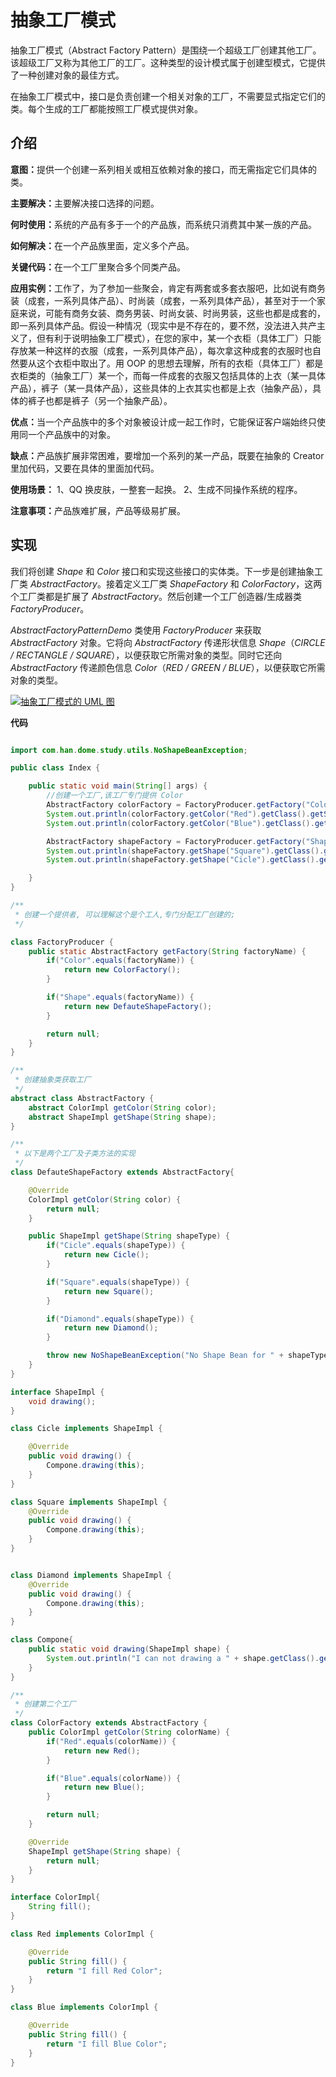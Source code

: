 			
<h1>抽象工厂模式</h1>

<p>抽象工厂模式（Abstract Factory Pattern）是围绕一个超级工厂创建其他工厂。该超级工厂又称为其他工厂的工厂。这种类型的设计模式属于创建型模式，它提供了一种创建对象的最佳方式。</p><p>
</p><p>在抽象工厂模式中，接口是负责创建一个相关对象的工厂，不需要显式指定它们的类。每个生成的工厂都能按照工厂模式提供对象。</p>

<h2 class="tutheader">介绍</h2>
<p><b>意图：</b>提供一个创建一系列相关或相互依赖对象的接口，而无需指定它们具体的类。</p>
<p><b>主要解决：</b>主要解决接口选择的问题。</p>
<p><b>何时使用：</b>系统的产品有多于一个的产品族，而系统只消费其中某一族的产品。</p>
<p><b>如何解决：</b>在一个产品族里面，定义多个产品。</p>
<p><b>关键代码：</b>在一个工厂里聚合多个同类产品。</p>
<p><b>应用实例：</b>工作了，为了参加一些聚会，肯定有两套或多套衣服吧，比如说有商务装（成套，一系列具体产品）、时尚装（成套，一系列具体产品），甚至对于一个家庭来说，可能有商务女装、商务男装、时尚女装、时尚男装，这些也都是成套的，即一系列具体产品。假设一种情况（现实中是不存在的，要不然，没法进入共产主义了，但有利于说明抽象工厂模式），在您的家中，某一个衣柜（具体工厂）只能存放某一种这样的衣服（成套，一系列具体产品），每次拿这种成套的衣服时也自然要从这个衣柜中取出了。用 OOP 的思想去理解，所有的衣柜（具体工厂）都是衣柜类的（抽象工厂）某一个，而每一件成套的衣服又包括具体的上衣（某一具体产品），裤子（某一具体产品），这些具体的上衣其实也都是上衣（抽象产品），具体的裤子也都是裤子（另一个抽象产品）。</p>
<p><b>优点：</b>当一个产品族中的多个对象被设计成一起工作时，它能保证客户端始终只使用同一个产品族中的对象。</p>
<p><b>缺点：</b>产品族扩展非常困难，要增加一个系列的某一产品，既要在抽象的 Creator 里加代码，又要在具体的里面加代码。</p>
<p><b>使用场景：</b>
1、QQ 换皮肤，一整套一起换。
2、生成不同操作系统的程序。
</p>
<p><b>注意事项：</b>产品族难扩展，产品等级易扩展。</p>

<h2 class="tutheader">实现</h2>
<p>我们将创建 <i>Shape</i> 和 <i>Color</i> 接口和实现这些接口的实体类。下一步是创建抽象工厂类 <i>AbstractFactory</i>。接着定义工厂类 <i>ShapeFactory</i> 和 <i>ColorFactory</i>，这两个工厂类都是扩展了 <i>AbstractFactory</i>。然后创建一个工厂创造器/生成器类 <i>FactoryProducer</i>。</p>
<p><i>AbstractFactoryPatternDemo</i> 类使用 <i>FactoryProducer</i> 来获取 <i>AbstractFactory</i> 对象。它将向 <i>AbstractFactory</i> 传递形状信息 <i>Shape</i>（<i>CIRCLE / RECTANGLE / SQUARE</i>），以便获取它所需对象的类型。同时它还向 <i>AbstractFactory</i> 传递颜色信息 <i>Color</i>（<i>RED / GREEN / BLUE</i>），以便获取它所需对象的类型。</p><p>
<a href="https://www.runoob.com/wp-content/uploads/2014/08/3E13CDD1-2CD2-4C66-BD33-DECBF172AE03.jpg" target="_blank" rel="noopener noreferrer">
<img src="https://www.runoob.com/wp-content/uploads/2014/08/3E13CDD1-2CD2-4C66-BD33-DECBF172AE03.jpg" alt="抽象工厂模式的 UML 图"></a></p>



**代码**

```java

import com.han.dome.study.utils.NoShapeBeanException;

public class Index {

    public static void main(String[] args) {
        //创建一个工厂,该工厂专门提供 Color
        AbstractFactory colorFactory = FactoryProducer.getFactory("Color");
        System.out.println(colorFactory.getColor("Red").getClass().getSimpleName());
        System.out.println(colorFactory.getColor("Blue").getClass().getSimpleName());

        AbstractFactory shapeFactory = FactoryProducer.getFactory("Shape");
        System.out.println(shapeFactory.getShape("Square").getClass().getSimpleName());
        System.out.println(shapeFactory.getShape("Cicle").getClass().getSimpleName());

    }
}

/**
 * 创建一个提供者, 可以理解这个是个工人,专门分配工厂创建的;
 */

class FactoryProducer {
    public static AbstractFactory getFactory(String factoryName) {
        if("Color".equals(factoryName)) {
            return new ColorFactory();
        }

        if("Shape".equals(factoryName)) {
            return new DefauteShapeFactory();
        }

        return null;
    }
}

/**
 * 创建抽象类获取工厂
 */
abstract class AbstractFactory {
    abstract ColorImpl getColor(String color);
    abstract ShapeImpl getShape(String shape);
}

/**
 * 以下是两个工厂及子类方法的实现
 */
class DefauteShapeFactory extends AbstractFactory{

    @Override
    ColorImpl getColor(String color) {
        return null;
    }

    public ShapeImpl getShape(String shapeType) {
        if("Cicle".equals(shapeType)) {
            return new Cicle();
        }

        if("Square".equals(shapeType)) {
            return new Square();
        }

        if("Diamond".equals(shapeType)) {
            return new Diamond();
        }

        throw new NoShapeBeanException("No Shape Bean for " + shapeType);
    }
}

interface ShapeImpl {
    void drawing();
}

class Cicle implements ShapeImpl {

    @Override
    public void drawing() {
        Compone.drawing(this);
    }
}

class Square implements ShapeImpl {
    @Override
    public void drawing() {
        Compone.drawing(this);
    }
}


class Diamond implements ShapeImpl {
    @Override
    public void drawing() {
        Compone.drawing(this);
    }
}

class Compone{
    public static void drawing(ShapeImpl shape) {
        System.out.println("I can not drawing a " + shape.getClass().getSimpleName());
    }
}

/**
 * 创建第二个工厂
 */
class ColorFactory extends AbstractFactory {
    public ColorImpl getColor(String colorName) {
        if("Red".equals(colorName)) {
            return new Red();
        }

        if("Blue".equals(colorName)) {
            return new Blue();
        }

        return null;
    }

    @Override
    ShapeImpl getShape(String shape) {
        return null;
    }
}

interface ColorImpl{
    String fill();
}

class Red implements ColorImpl {

    @Override
    public String fill() {
        return "I fill Red Color";
    }
}

class Blue implements ColorImpl {

    @Override
    public String fill() {
        return "I fill Blue Color";
    }
}

```